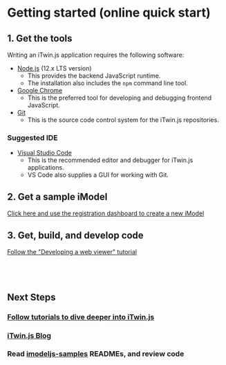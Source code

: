 # Getting started (online quick start)

## 1. Get the tools

Writing an iTwin.js application requires the following software:

- [Node.js](https://nodejs.org) (12.x LTS version)
  - This provides the backend JavaScript runtime.
  - The installation also includes the `npm` command line tool.
- [Google Chrome](https://www.google.com/chrome/)
  - This is the preferred tool for developing and debugging frontend JavaScript.
- [Git](https://git-scm.com/downloads)
  - This is the source code control system for the iTwin.js repositories.

### Suggested IDE

- [Visual Studio Code](https://code.visualstudio.com/)
  - This is the recommended editor and debugger for iTwin.js applications.
  - VS Code also supplies a GUI for working with Git.

## 2. Get a sample iModel

[Click here and use the registration dashboard to create a new iModel](/getting-started/registration-dashboard?tab=1&create=bentleyExample)

## 3. Get, build, and develop code

[Follow the "Developing a web viewer" tutorial]($docs/learning/tutorials/develop-web-viewer.md)

&nbsp;
&nbsp;
---

## Next Steps

### [Follow tutorials to dive deeper into iTwin.js]($docs/learning/tutorials/index.md)

### [iTwin.js Blog](https://medium.com/itwinjs)

### Read [imodeljs-samples](https://github.com/imodeljs/imodeljs-samples) READMEs, and review code

<style>
  article#main h3:after {
    display: none;
  }
  blockquote {
    margin-top: 0px;
    margin-bottom: 0px;
  }
  blockquote > p {
    margin-bottom: 6px;
  }
</style>
